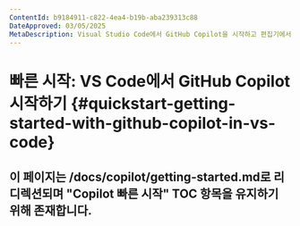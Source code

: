 ```yaml
---
ContentId: b9184911-c822-4ea4-b19b-aba239313c88
DateApproved: 03/05/2025
MetaDescription: Visual Studio Code에서 GitHub Copilot을 시작하고 편집기에서 첫 번째 AI 기반 제안을 생성하세요.
---
```

# 빠른 시작: VS Code에서 GitHub Copilot 시작하기 {#quickstart-getting-started-with-github-copilot-in-vs-code}

이 페이지는 /docs/copilot/getting-started.md로 리디렉션되며 "Copilot 빠른 시작" TOC 항목을 유지하기 위해 존재합니다.
---